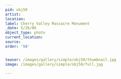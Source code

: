 ```yaml
---
pid: obj50
artist: 
location: 
label: Cherry Valley Massacre Monument
_date: 5/26/06
object_type: photo
current_location: 
source: 
order: '50'


teaser: /images/gallery/simple/obj50/thumbnail.jpg
image: /images/gallery/simple/obj50/full.jpg
 
---
```


